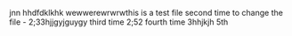 jnn
hhdfdklkhk
wewwerewrwrwthis is a test file
second time to change the file - 2;33hjjgyjguygy
third time 2;52
fourth time 3hhjkjh
5th
